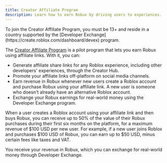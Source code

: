 ```yaml
---
title: Creator Affiliate Program
description: Learn how to earn Robux by driving users to experiences.
---
```


<Alert severity="info">
To join the Creator Affiliate Program, you must be 13+ and reside in a country supported by the [Developer Exchange](https://create.roblox.com/dashboard/devex) program.
</Alert>

The [Creator Affiliate Program](https://create.roblox.com/affiliate) is a pilot program that lets you earn Robux using affiliate links. With it, you can:

- Generate affiliate share links for any Roblox experience, including other developers' experiences, through the Creator Hub.
- Promote your affiliate links off-platform on social media channels.
- Earn revenue in Robux whenever new users create a Roblox account and purchase Robux using your affiliate link. A new user is someone who doesn't already have an alternative Roblox account.
- Exchange your Robux earnings for real-world money using the Developer Exchange program.

When a user creates a Roblox account using your affiliate link and then buys Robux, you can receive up to 50% of the value of their Robux purchases during their first six months on the platform, for a maximum revenue of $100 USD per new user. For example, if a new user joins Roblox and purchases $100 USD of Robux, you can earn up to $50 USD, minus certain fees like taxes and VAT.

You receive your revenue in Robux, which you can exchange for real-world money through Developer Exchange.
